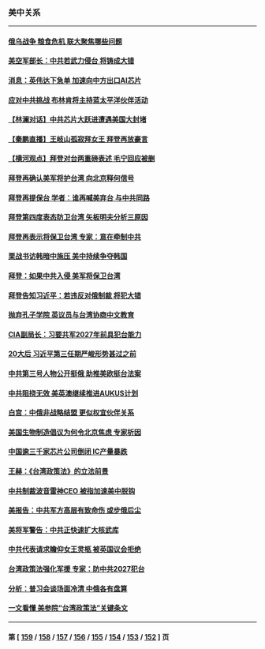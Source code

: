 ### 美中关系
---
#### [俄乌战争 粮食危机 联大聚焦哪些问题](../../pages/nf1412576/n13828959.md) 
#### [美空军部长：中共若武力侵台 将铸成大错](../../pages/nf1412576/n13828838.md) 
#### [消息：英伟达下急单 加速向中方出口AI芯片](../../pages/nf1412576/n13828761.md) 
#### [应对中共挑战 布林肯将主持蓝太平洋伙伴活动](../../pages/nf1412576/n13828634.md) 
#### [【林澜对话】中共芯片大跃进遭遇美国大封堵](../../pages/nf1412576/n13828546.md) 
#### [【秦鹏直播】王岐山孤寂拜女王 拜登再放豪言](../../pages/nf1412576/n13828536.md) 
#### [【横河观点】拜登对台两重磅表述 毛宁回应被删](../../pages/nf1412576/n13828519.md) 
#### [拜登再确认美军将护台湾 向北京释何信号](../../pages/nf1412576/n13828440.md) 
#### [拜登再提保台 学者︰谁再喊美弃台 与中共同路](../../pages/nf1412576/n13828351.md) 
#### [拜登第四度表态防卫台湾 矢板明夫分析三原因](../../pages/nf1412576/n13828329.md) 
#### [拜登再表示将保卫台湾 专家：意在牵制中共](../../pages/nf1412576/n13828037.md) 
#### [栗战书访韩暗中施压 美中持续争夺韩国](../../pages/nf1412576/n13828066.md) 
#### [拜登：如果中共入侵 美军将保卫台湾](../../pages/nf1412576/n13827893.md) 
#### [拜登告知习近平：若违反对俄制裁 将犯大错](../../pages/nf1412576/n13827789.md) 
#### [抛弃孔子学院 英议员与台湾协商中文教育](../../pages/nf1412576/n13827695.md) 
#### [CIA副局长：习要共军2027年前具犯台能力](../../pages/nf1412576/n13827352.md) 
#### [20大后 习近平第三任期严峻形势甚过之前](../../pages/nf1412576/n13827305.md) 
#### [中共第三号人物公开挺俄 助推美欧挺台法案](../../pages/nf1412576/n13827277.md) 
#### [中共阻挠无效 美英澳继续推进AUKUS计划](../../pages/nf1412576/n13827163.md) 
#### [白宫：中俄非战略结盟 更似权宜伙伴关系](../../pages/nf1412576/n13827239.md) 
#### [美国生物制造倡议为何令北京焦虑 专家析因](../../pages/nf1412576/n13827066.md) 
#### [中国逾三千家芯片公司倒闭 IC产量暴跌](../../pages/nf1412576/n13827065.md) 
#### [王赫：《台湾政策法》的立法前景](../../pages/nf1412576/n13826910.md) 
#### [中共制裁波音雷神CEO 被指加速美中脱钩](../../pages/nf1412576/n13826736.md) 
#### [美报告：中共军方高层有致命伤 或步俄后尘](../../pages/nf1412576/n13826589.md) 
#### [美将军警告：中共正快速扩大核武库](../../pages/nf1412576/n13826470.md) 
#### [中共代表请求瞻仰女王灵柩 被英国议会拒绝](../../pages/nf1412576/n13826443.md) 
#### [台湾政策法强化军援 专家：防中共2027犯台](../../pages/nf1412576/n13826368.md) 
#### [分析：普习会谈场面冷清 中俄各有盘算](../../pages/nf1412576/n13826004.md) 
#### [一文看懂 美参院“台湾政策法”关键条文](../../pages/nf1412576/n13825882.md) 

---
#### 第 [ [159](./159.md) / [158](./158.md) / [157](./157.md) / [156](./156.md) / [155](./155.md) / [154](./154.md) / [153](./153.md) / [152](./152.md) ] 页
